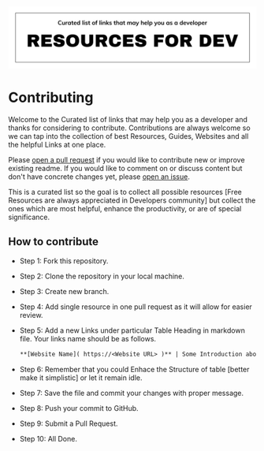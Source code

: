 ![Nothing much to read but still..](./title-images/title-image-white.png)

# Contributing

Welcome to the Curated list of links that may help you as a developer and thanks for considering to contribute. Contributions are always welcome so we can tap into the collection of best Resources, Guides, Websites and all the helpful Links at one place.

Please [open a pull request](https://github.com/mrjatinchauhan/resources/pulls) if you would like to contribute new or improve existing readme. If you would like to comment on or discuss content but don't have concrete changes yet, please [open an issue](https://github.com/mrjatinchauhan/resources/issues).

This is a curated list so the goal is to collect all possible resources [Free Resources are always appreciated in Developers community] but collect the ones which are most helpful, enhance the productivity, or are of special significance.

## How to contribute

- Step 1: Fork this repository.

- Step 2: Clone the repository in your local machine.

- Step 3: Create new branch.

- Step 4: Add single resource in one pull request as it will allow for easier review.

- Step 5: Add a new Links under particular Table Heading in markdown file. Your links name should be as follows.

    ```md
    **[Website Name]( https://<Website URL> )** | Some Introduction about how it helps or its use case.
    ```

- Step 6: Remember that you could Enhace the Structure of table [better make it simplistic] or let it remain idle.

- Step 7: Save the file and commit your changes with proper message.

- Step 8: Push your commit to GitHub.

- Step 9: Submit a Pull Request.

- Step 10: All Done.
